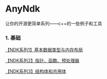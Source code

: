 # AnyNdk
让你的开源更简单系列——c++的一些例子和工具

### 1. 基础

[【NDK系列1】基本数据类型与内存布局](csdn/【NDK系列1】基本数据类型与内存布局.md)

[【NDK系列2】指针、函数、预处理器](csdn/【NDK系列2】指针、函数、预处理器.md)

[【NDK系列3】结构体和共用体](csdn/[NDK系列3]结构体和共用体)

